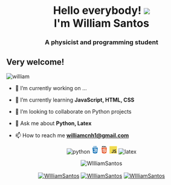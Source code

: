 <h1 align="center">Hello everybody! <img src="https://raw.githubusercontent.com/kaueMarques/kaueMarques/master/hi.gif" width="30px"> <br> I'm William Santos</h1>
<h3 align="center">A  physicist and programming student</h3>
<h2> Very welcome!</h2>

<p align="left"> <img src="https://komarev.com/ghpvc/?username=wolf877" alt="william" /> </p>

<!-- - 🔭 I’m currently working on [Rocketseat](https://github.com/Rocketseat)-->

- 🔭 I’m currently working on ...

- 🌱 I’m currently learning **JavaScript, HTML, CSS**

- 👯 I’m looking to collaborate on Python projects

<!-- - 🤔 I’m looking for help with ... -->

- 💬 Ask me about **Python, Latex**
 
- 📫 How to reach me **williamcnh1@gmail.com**

<!-- - ⚡ Fun fact: ... -->



<p align="center">
<img src="https://cdn.glitch.com/163f40e3-d474-44e5-b34c-45f7b54ec166%2Fthumbnails%2Fpngaaa.com-619282.png?1622053606614" alt="python" width="20" height="20"/>
<img src="https://raw.githubusercontent.com/devicons/devicon/master/icons/css3/css3-plain-wordmark.svg" alt="css3"  width="20" height="20"/>
<img src="https://raw.githubusercontent.com/devicons/devicon/master/icons/html5/html5-original-wordmark.svg" alt="html5"  width="20" height="20"/>
<img src="https://raw.githubusercontent.com/devicons/devicon/master/icons/javascript/javascript-original.svg" alt="javascript" width="20" height="20"/>
<img src="https://cdn.glitch.com/163f40e3-d474-44e5-b34c-45f7b54ec166%2F8EXPe.png?v=1622055951733" alt="latex" width="20" height="20"/>
 
<!--<img src="https://raw.githubusercontent.com/devicons/devicon/master/icons/postgresql/postgresql-original-wordmark.svg" alt="postgresql" width="20" height="20"/>
<img src="https://raw.githubusercontent.com/devicons/devicon/master/icons/nodejs/nodejs-original-wordmark.svg" alt="nodejs" width="20" height="20"/></p><p align="center">
</p>-->

<p align="center">
<img  src="https://github-readme-stats.vercel.app/api?username=wolf877&show_icons=true" alt="WIlliamSantos"/> 
</p>



<p align="center">
<a href="https://codepen.io/Williamsc" target="blank"><img align="center" src="https://cdn.jsdelivr.net/npm/simple-icons@3.0.1/icons/codepen.svg" alt="WIlliamSantos"           height="20" width="20" /></a>
<a href="https://glitch.com/@williamcnh1" target="blank"><img align="center" src="https://cdn.jsdelivr.net/npm/simple-icons@3.0.1/icons/glitch.svg" alt="WIlliamSantos" height="20" width="20" /></a>
<a href="https://www.linkedin.com/in/william-santos-b76563197/" target="blank"><img align="center" src="https://cdn.jsdelivr.net/npm/simple-icons@3.0.1/icons/linkedin.svg" alt="WIlliamSantos" height="20" width="20" /></a>

<!--
<a href="https://stackoverflow.com/maykbrito" target="blank"><img align="center" src="https://cdn.jsdelivr.net/npm/simple-icons@3.0.1/icons/stackoverflow.svg" alt="maykbrito" height="20" width="20" /></a>
<a href="https://codesandbox.com/maykbrito" target="blank"><img align="center" src="https://cdn.jsdelivr.net/npm/simple-icons@3.0.1/icons/codesandbox.svg" alt="maykbrito" height="20" width="20" /></a>
<a href="https://fb.com/maykbrito" target="blank"><img align="center" src="https://cdn.jsdelivr.net/npm/simple-icons@3.0.1/icons/facebook.svg" alt="maykbrito" height="20" width="20" /></a>
<a href="https://instagram.com/maykbrito" target="blank"><img align="center" src="https://cdn.jsdelivr.net/npm/simple-icons@3.0.1/icons/instagram.svg" alt="maykbrito" height="20" width="20" /></a>
</p> -->
